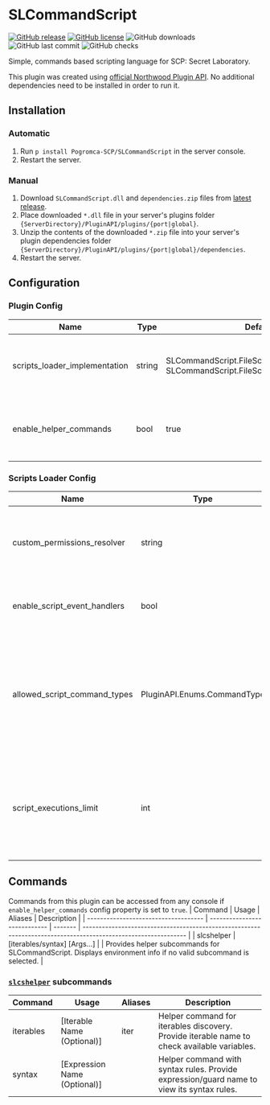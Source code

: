 # SLCommandScript
[![GitHub release](https://flat.badgen.net/github/release/Pogromca-SCP/SLCommandScript)](https://github.com/Pogromca-SCP/SLCommandScript/releases)
[![GitHub license](https://flat.badgen.net/github/license/Pogromca-SCP/SLCommandScript)](https://github.com/Pogromca-SCP/SLCommandScript/blob/main/LICENSE)
![GitHub downloads](https://flat.badgen.net/github/assets-dl/Pogromca-SCP/SLCommandScript)
![GitHub last commit](https://flat.badgen.net/github/last-commit/Pogromca-SCP/SLCommandScript/main)
![GitHub checks](https://flat.badgen.net/github/checks/Pogromca-SCP/SLCommandScript/main)

Simple, commands based scripting language for SCP: Secret Laboratory.

This plugin was created using [official Northwood Plugin API](https://github.com/northwood-studios/NwPluginAPI). No additional dependencies need to be installed in order to run it.

## Installation
### Automatic
1. Run `p install Pogromca-SCP/SLCommandScript` in the server console.
2. Restart the server.

### Manual
1. Download `SLCommandScript.dll` and `dependencies.zip` files from [latest release](https://github.com/Pogromca-SCP/SLCommandScript/releases/latest).
2. Place downloaded `*.dll` file in your server's plugins folder `{ServerDirectory}/PluginAPI/plugins/{port|global}`.
3. Unzip the contents of the downloaded `*.zip` file into your server's plugin dependencies folder `{ServerDirectory}/PluginAPI/plugins/{port|global}/dependencies`.
4. Restart the server.

## Configuration
### Plugin Config
| Name                          | Type   | Default value                                                                          | Description                                                                    |
| ----------------------------- | ------ | -------------------------------------------------------------------------------------- | ------------------------------------------------------------------------------ |
| scripts_loader_implementation | string | SLCommandScript.FileScriptsLoader.FileScriptsLoader, SLCommandScript.FileScriptsLoader | Scripts loader implementation to use, provided as a fully qualified type name. |
| enable_helper_commands        | bool   | true                                                                                   | Tells whether or not helper commands should be registered in consoles.         |

### Scripts Loader Config
| Name                         | Type                        | Default value                     | Description                                                                                                          |
| ---------------------------- | --------------------------- | --------------------------------- | -------------------------------------------------------------------------------------------------------------------- |
| custom_permissions_resolver  | string                      |                                   | Custom permissions resolver implementation to use, leave empty if not needed.                                        |
| enable_script_event_handlers | bool                        | true                              | Set to false in order to disable event handling with scripts.                                                        |
| allowed_script_command_types | PluginAPI.Enums.CommandType | Console, GameConsole, RemoteAdmin | Defines allowed script command types (Console, GameConsole or RemoteAdmin), set to 0 to disable all script commands. |
| script_executions_limit      | int                         | 10                                | Defines a maximum amount of concurrent executions a single script can have, use it to set max recursion depth.       |

## Commands
Commands from this plugin can be accessed from any console if `enable_helper_commands` config property is set to `true`.
| Command                              | Usage                        | Aliases | Description                                                                                                    |
| ------------------------------------ | ---------------------------- | ------- | -------------------------------------------------------------------------------------------------------------- |
| slcshelper <a name="slcshelper"></a> | [iterables/syntax] [Args...] |         | Provides helper subcommands for SLCommandScript. Displays environment info if no valid subcommand is selected. |

### [`slcshelper`](#slcshelper) subcommands
| Command   | Usage                        | Aliases | Description                                                                                 |
| --------- | ---------------------------- | ------- | ------------------------------------------------------------------------------------------- |
| iterables | [Iterable Name (Optional)]   | iter    | Helper command for iterables discovery. Provide iterable name to check available variables. |
| syntax    | [Expression Name (Optional)] |         | Helper command with syntax rules. Provide expression/guard name to view its syntax rules.   |

